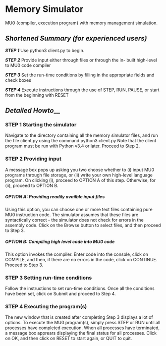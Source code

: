 # Memory Simulator
MU0 {compiler, execution program} with memory management simulation.

## _Shortened Summary (for experienced users)_ 
_**STEP 1**_ Use python3 client.py to begin.

_**STEP 2**_ Provide input either through files or through the in- built high-level to MU0 code compiler

_**STEP 3**_ Set the run-time conditions by filling in the appropriate fields and check boxes

_**STEP 4**_ Execute instructions through the use of STEP, RUN, PAUSE, or start from the beginning with RESET

## _Detailed Howto___
### STEP 1 Starting the simulator
Navigate to the directory containing all the memory simulator files, and run the file client.py using the command
python3 client.py
Note that the client program must be run with Python v3.4 or later. Proceed to Step 2.

### STEP 2 Providing input
A message box pops up asking you two choose whether to (i) input MU0 programs through file storage, or (ii) write your own high-level language program. On clicking (i), proceed to OPTION A of this step. Otherwise, for (ii), proceed to OPTION B.
##### OPTION A: Providing readily availble input files 
Using this option, you can choose one or more text files containing pure MU0 instruction code. The simulator assumes that these files are syntactically correct - the simulator does not check for errors in the assembly code.
Click on the Browse button to select files, and then proceed to Step 3.
##### OPTION B: Compiling high level code into MU0 code
This option invokes the compiler.
Enter code into the console, click on COMPILE, and then, if there are no errors in the code, click on CONTINUE. Proceed to Step 3.

### STEP 3 Setting run-time conditions
Follow the instructions to set run-time conditions. Once all the conditions have been set, click on Submit and proceed to Step 4.

### STEP 4 Executing the program(s)
The new window that is created after completing Step 3 displays a lot of options.
To execute the MU0 program(s), simply press STEP or RUN until all processes have completed execution.
When all processes have terminated, a message box apprears displaying the final status for all processes. Click on OK, and then click on RESET to start again, or QUIT to quit.





